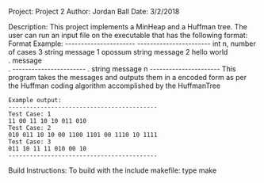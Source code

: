 Project: Project 2
Author: Jordan Ball
Date: 3/2/2018


Description:
	This project implements a MinHeap and a Huffman tree. The user can run an input file on the executable that has the following format:
	Format							Example:
	----------------------			-----------------------
	int n, number of cases			3
	string message 1				opossum
	string message 2				hello world			 	
	       .						message				  	
		   .						-----------------------
		   .
	string message n
	----------------------
	This program takes the messages and outputs them in a encoded form as per the Huffman coding algorithm accomplished by the HuffmanTree

	Example output:
	------------------------------------------
	Test Case: 1
	11 00 11 10 10 011 010 
	Test Case: 2
	010 011 10 10 00 1100 1101 00 1110 10 1111 
	Test Case: 3
	011 10 11 11 010 00 10 
	------------------------------------------


Build Instructions:
	To build with the include makefile:
		type make
